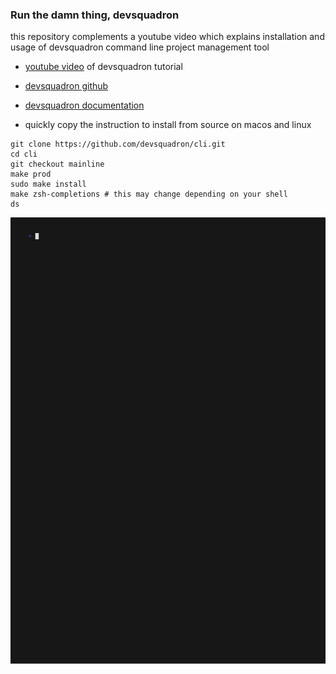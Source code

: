 ### Run the damn thing, devsquadron
this repository complements a youtube video which explains installation and usage of devsquadron command line project management tool

- [youtube video](https://www.youtube.com/watch?v=k_vNJKwFrZM) of devsquadron tutorial

- [devsquadron github](https://github.com/devsquadron/)
- [devsquadron documentation](https://developersquadron.com/)

- quickly copy the instruction to install from source on macos and linux
```
git clone https://github.com/devsquadron/cli.git
cd cli
git checkout mainline
make prod
sudo make install
make zsh-completions # this may change depending on your shell
ds
```

![devsquadron tutorial](gifs/devsquadron.gif)
